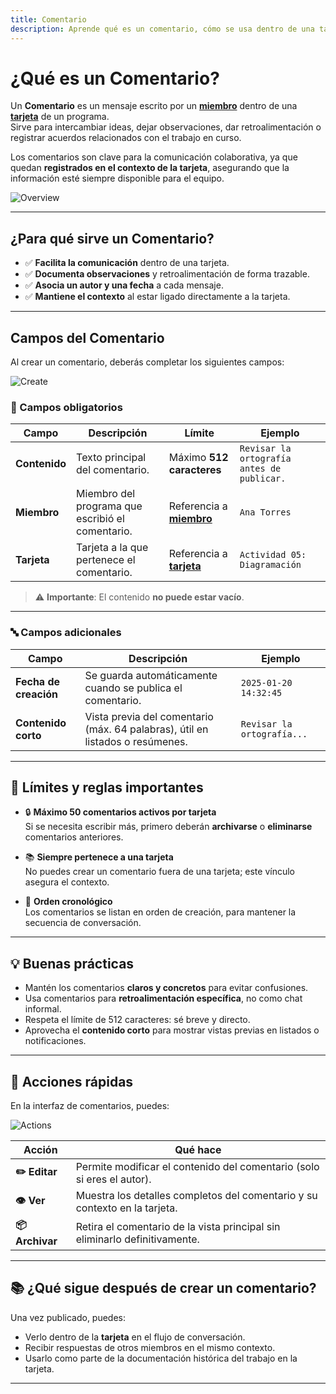 ```yaml
---
title: Comentario
description: Aprende qué es un comentario, cómo se usa dentro de una tarjeta y qué límites aplica en el sistema.
---
```


# ¿Qué es un Comentario?

Un **Comentario** es un mensaje escrito por un **[miembro]** dentro de una **[tarjeta]** de un programa.  
Sirve para intercambiar ideas, dejar observaciones, dar retroalimentación o registrar acuerdos relacionados con el trabajo en curso.

Los comentarios son clave para la comunicación colaborativa, ya que quedan **registrados en el contexto de la tarjeta**, asegurando que la información esté siempre disponible para el equipo.

![Overview](/images/en/projects/comment/overview.webp)

---

## ¿Para qué sirve un Comentario?

- ✅ **Facilita la comunicación** dentro de una tarjeta.
- ✅ **Documenta observaciones** y retroalimentación de forma trazable.
- ✅ **Asocia un autor y una fecha** a cada mensaje.
- ✅ **Mantiene el contexto** al estar ligado directamente a la tarjeta.

---

## Campos del Comentario

Al crear un comentario, deberás completar los siguientes campos:

![Create](/images/en/projects/comment/create.webp)

### 📌 Campos obligatorios

| Campo         | Descripción                                      | Límite                     | Ejemplo                                    |
| ------------- | ------------------------------------------------ | -------------------------- | ------------------------------------------ |
| **Contenido** | Texto principal del comentario.                  | Máximo **512 caracteres**  | `Revisar la ortografía antes de publicar.` |
| **Miembro**   | Miembro del programa que escribió el comentario. | Referencia a **[miembro]** | `Ana Torres`                               |
| **Tarjeta**   | Tarjeta a la que pertenece el comentario.        | Referencia a **[tarjeta]** | `Actividad 05: Diagramación`               |

> ⚠️ **Importante**: El contenido **no puede estar vacío**.

---

### 🔤 Campos adicionales

| Campo                 | Descripción                                                                   | Ejemplo                    |
| --------------------- | ----------------------------------------------------------------------------- | -------------------------- |
| **Fecha de creación** | Se guarda automáticamente cuando se publica el comentario.                    | `2025-01-20 14:32:45`      |
| **Contenido corto**   | Vista previa del comentario (máx. 64 palabras), útil en listados o resúmenes. | `Revisar la ortografía...` |

---

## 📏 Límites y reglas importantes

- 🔒 **Máximo 50 comentarios activos por tarjeta**  
  Si se necesita escribir más, primero deberán **archivarse** o **eliminarse** comentarios anteriores.

- 📚 **Siempre pertenece a una tarjeta**  
  No puedes crear un comentario fuera de una tarjeta; este vínculo asegura el contexto.

- 🧭 **Orden cronológico**  
  Los comentarios se listan en orden de creación, para mantener la secuencia de conversación.

---

## 💡 Buenas prácticas

- Mantén los comentarios **claros y concretos** para evitar confusiones.
- Usa comentarios para **retroalimentación específica**, no como chat informal.
- Respeta el límite de 512 caracteres: sé breve y directo.
- Aprovecha el **contenido corto** para mostrar vistas previas en listados o notificaciones.

---

## 🚀 Acciones rápidas

En la interfaz de comentarios, puedes:

![Actions](/images/en/projects/comment/actions.webp)

| Acción          | Qué hace                                                                   |
| --------------- | -------------------------------------------------------------------------- |
| **✏️ Editar**   | Permite modificar el contenido del comentario (solo si eres el autor).     |
| **👁️ Ver**      | Muestra los detalles completos del comentario y su contexto en la tarjeta. |
| **📦 Archivar** | Retira el comentario de la vista principal sin eliminarlo definitivamente. |

---

## 📚 ¿Qué sigue después de crear un comentario?

Una vez publicado, puedes:

- Verlo dentro de la **tarjeta** en el flujo de conversación.
- Recibir respuestas de otros miembros en el mismo contexto.
- Usarlo como parte de la documentación histórica del trabajo en la tarjeta.

---

[miembro]: /projects/member/
[tarjeta]: /projects/card/
[programa]: /projects/program/

<!--
## 🔗 Lectura recomendada

- (Agrega aquí enlaces internos a guías de colaboración o comunicación efectiva cuando estén disponibles)
-->
